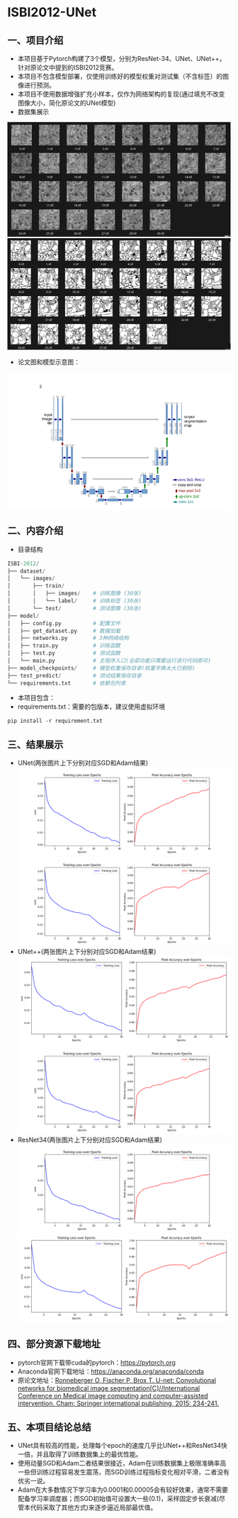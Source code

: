 # ISBI2012-UNet

## 一、项目介绍
+ 本项目基于Pytorch构建了3个模型，分别为ResNet-34、UNet、UNet++，针对原论文中提到的ISBI2012竞赛。
+ 本项目不包含模型部署，仅使用训练好的模型权重对测试集（不含标签）的图像进行预测。
+ 本项目不使用数据增强扩充小样本，仅作为网络架构的复现(通过填充不改变图像大小，简化原论文的UNet模型)
+ 数据集展示

![图像](https://github.com/zlyd-CV/Photos-Are-Used-To-Others-Repository/blob/3de129a4f320bd29a0c5d747dc66be4e426e9cc6/ISBI2012-UNet/%E8%AE%AD%E7%BB%83%E9%9B%86%E5%9B%BE%E5%83%8F.png)
![掩码](https://github.com/zlyd-CV/Photos-Are-Used-To-Others-Repository/blob/3de129a4f320bd29a0c5d747dc66be4e426e9cc6/ISBI2012-UNet/%E6%8E%A9%E7%A0%81%E5%9B%BE%E5%83%8F.png)
+ 论文图和模型示意图：

![原论文结构图](https://github.com/zlyd-CV/Photos-Are-Used-To-Others-Repository/blob/827f7dc20d8d88025fbb534298b8f85cf0c1bbf4/ISBI2012-UNet/UNet.png)

## 二、内容介绍
+ 目录结构
```python
ISBI-2012/
├── dataset/
│   └── images/
│       ├── train/
│       │   ├── images/    # 训练图像 (30张)
│       │   └── label/     # 训练标签 (30张)
│       └── test/          # 测试图像 (30张)
├── model/
│   ├── config.py          # 配置文件
│   ├── get_dataset.py     # 数据加载
│   ├── networks.py        # 3种网络结构
│   ├── train.py           # 训练函数
│   ├── test.py            # 测试函数
│   └── main.py            # 主程序入口(全部功能只需要运行该行代码即可)
├── model_checkpoints/     # 模型权重保存目录(权重字典太大已剔除)
├── test_predict/          # 测试结果保存目录
└── requirements.txt       # 依赖包列表
```
+ 本项目包含：
+ requirements.txt：需要的包版本，建议使用虚拟环境
 ```txt
pip install -r requirement.txt
```

## 三、结果展示
+ UNet(两张图片上下分别对应SGD和Adam结果)
![UNet+SGD](https://github.com/zlyd-CV/Photos-Are-Used-To-Others-Repository/blob/827f7dc20d8d88025fbb534298b8f85cf0c1bbf4/ISBI2012-UNet/best_UNet_training_curves_SGD.png)
![UNet+Adam](https://github.com/zlyd-CV/Photos-Are-Used-To-Others-Repository/blob/827f7dc20d8d88025fbb534298b8f85cf0c1bbf4/ISBI2012-UNet/best_UNet_training_curves_Adam.png)
+ UNet++(两张图片上下分别对应SGD和Adam结果)
![UNet++ +SGD](https://github.com/zlyd-CV/Photos-Are-Used-To-Others-Repository/blob/827f7dc20d8d88025fbb534298b8f85cf0c1bbf4/ISBI2012-UNet/best_UNetPlusPlus_training_curves_SGD.png)
![UNet++ +Adam](https://github.com/zlyd-CV/Photos-Are-Used-To-Others-Repository/blob/827f7dc20d8d88025fbb534298b8f85cf0c1bbf4/ISBI2012-UNet/best_UNetPlusPlus_training_curves_Adam.png)
+ ResNet34(两张图片上下分别对应SGD和Adam结果)
![ResNet34+SGD](https://github.com/zlyd-CV/Photos-Are-Used-To-Others-Repository/blob/827f7dc20d8d88025fbb534298b8f85cf0c1bbf4/ISBI2012-UNet/best_ResNet34_training_curves_SGD.png)
![ResNet34+Adam](https://github.com/zlyd-CV/Photos-Are-Used-To-Others-Repository/blob/827f7dc20d8d88025fbb534298b8f85cf0c1bbf4/ISBI2012-UNet/best_ResNet34_training_curves_Adam.png)

## 四、部分资源下载地址
+ pytorch官网下载带cuda的pytorch：https://pytorch.org
+ Anaconda官网下载地址：https://anaconda.org/anaconda/conda
+ 原论文地址：[Ronneberger O, Fischer P, Brox T. U-net: Convolutional networks for biomedical image segmentation[C]//International Conference on Medical image computing and computer-assisted intervention. Cham: Springer international publishing, 2015: 234-241.](https://arxiv.org/pdf/1505.04597)


## 五、本项目结论总结
+ UNet具有较高的性能，处理每个epoch的速度几乎比UNet++和ResNet34快一倍，并且取得了训练数据集上的最优性能。
+ 使用动量SGD和Adam二者结果很接近，Adam在训练数据集上极限准确率高一些但训练过程容易发生震荡，而SGD训练过程指标变化相对平滑，二者没有优劣一说。
+ Adam在大多数情况下学习率为0.0001和0.00005会有较好效果，通常不需要配备学习率调度器；而SGD初始值可设置大一些(0.1)，采样固定步长衰减(尽管本代码采取了其他方式)来逐步逼近局部最优值。
